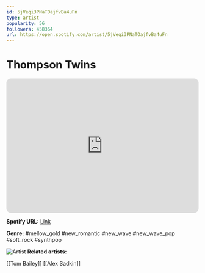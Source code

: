 ```yaml
---
id: 5jVeqi3PNaTOajfvBa4uFn
type: artist
popularity: 56
followers: 458364
url: https://open.spotify.com/artist/5jVeqi3PNaTOajfvBa4uFn
---
```

# Thompson Twins

<iframe style="border-radius:12px" src="https://open.spotify.com/embed/artist/5jVeqi3PNaTOajfvBa4uFn" width="100%" height="352" frameBorder="0" allowfullscreen="" allow="autoplay; clipboard-write; encrypted-media; fullscreen; picture-in-picture" loading="lazy"></iframe>

**Spotify URL:** [Link](https://open.spotify.com/artist/5jVeqi3PNaTOajfvBa4uFn)

**Genre:**  #mellow_gold #new_romantic #new_wave #new_wave_pop #soft_rock #synthpop

![Artist](https://i.scdn.co/image/d192241f8d790091af097a62eaa28a9c23ce8c98)
**Related artists:**

[[Tom Bailey]]
[[Alex Sadkin]]
